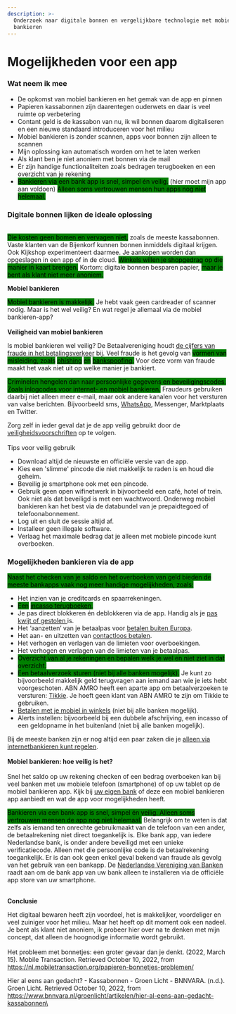 ```yaml
---
description: >-
  Onderzoek naar digitale bonnen en vergelijkbare technologie met mobiel
  bankieren
---
```


# Mogelijkheden voor een app

### Wat neem ik mee

* De opkomst van mobiel bankieren en het gemak van de app en pinnen
* Papieren kassabonnen zijn daarentegen ouderwets en daar is veel ruimte op verbetering
* Contant geld is de kassabon van nu, ik wil bonnen daarom digitaliseren en een nieuwe standaard introduceren voor het milieu
* Mobiel bankieren is zonder scannen, apps voor bonnen zijn alleen te scannen
* Mijn oplossing kan automatisch worden om het te laten werken
* Als klant ben je niet anoniem met bonnen via de mail
* Er zijn handige functionaliteiten zoals bedragen terugboeken en een overzicht van je rekening
* <mark style="background-color:green;">Bankieren via een bank app is snel, simpel én veilig.</mark> (hier moet mijn app aan voldoen) <mark style="background-color:green;">Alleen soms vertrouwen mensen hun apps nog niet helemaal.</mark>&#x20;

### Digitale bonnen lijken de ideale oplossing

\
<mark style="background-color:green;">Die kosten geen bomen en vervagen niet,</mark> zoals de meeste kassabonnen. Vaste klanten van de Bijenkorf kunnen bonnen inmiddels digitaal krijgen. Ook Kijkshop experimenteert daarmee. Je aankopen worden dan opgeslagen in een app of in de cloud. <mark style="background-color:green;">Winkels willen je shopgedrag op die manier in kaart brengen.</mark> Kortom: digitale bonnen besparen papier, <mark style="background-color:green;">maar je bent als klant niet meer anoniem.</mark>

**Mobiel bankieren**

<mark style="background-color:green;">Mobiel bankieren is makkelijk.</mark> Je hebt vaak geen cardreader of scanner nodig. Maar is het wel veilig? En wat regel je allemaal via de mobiel bankieren-app?\
\
**Veiligheid van mobiel bankieren**

Is mobiel bankieren wel veilig? De Betaalvereniging houdt [de cijfers van fraude in het betalingsverkeer](https://www.betaalvereniging.nl/actueel/fraudecijfers/) bij. Veel fraude is het gevolg van <mark style="background-color:green;">vormen van misleiding, zoals</mark> [<mark style="background-color:green;">phishing</mark>](https://www.consumentenbond.nl/veilig-internetten/nepmails-en-phishing) <mark style="background-color:green;">en</mark> [<mark style="background-color:green;">bankspoofing</mark>](https://www.consumentenbond.nl/veilig-internetten/bank-spoofing-oplichting-door-nepmedewerkers)<mark style="background-color:green;">.</mark> Voor deze vorm van fraude maakt het vaak niet uit op welke manier je bankiert.&#x20;

<mark style="background-color:green;">Criminelen hengelen dan naar persoonlijke gegevens en beveiligingscodes. Zoals inlogcodes voor internet- en mobiel bankieren.</mark> Fraudeurs gebruiken daarbij niet alleen meer e-mail, maar ook andere kanalen voor het versturen van valse berichten. Bijvoorbeeld sms, [WhatsApp](https://www.consumentenbond.nl/veilig-internetten/whatsapp-fraude), Messenger, Marktplaats en Twitter.&#x20;

Zorg zelf in ieder geval dat je de app veilig gebruikt door de [veiligheidsvoorschriften](https://www.consumentenbond.nl/betaalrekening/bankvoorwaarden) op te volgen. \
\
Tips voor veilig gebruik

* Download altijd de nieuwste en officiële versie van de app.
* Kies een 'slimme' pincode die niet makkelijk te raden is en houd die geheim.
* Beveilig je smartphone ook met een pincode.
* Gebruik geen open wifinetwerk in bijvoorbeeld een café, hotel of trein. Ook niet als dat beveiligd is met een wachtwoord. Onderweg mobiel bankieren kan het best via de databundel van je prepaidtegoed of telefoonabonnement.
* Log uit en sluit de sessie altijd af.
* Installeer geen illegale software.
* Verlaag het maximale bedrag dat je alleen met mobiele pincode kunt overboeken.

### Mogelijkheden bankieren via de app

<mark style="background-color:green;">Naast het checken van je saldo en het overboeken van geld bieden de meeste bankapps vaak nog meer handige mogelijkheden, zoals:</mark>

* Het inzien van je creditcards en spaarrekeningen.
* <mark style="background-color:green;">Een</mark> [<mark style="background-color:green;">incasso terugboeken</mark>](https://staging.consumentenbond.nl/betaalrekening/incassomaatregelen#no2)<mark style="background-color:green;">.</mark>
* Je pas direct blokkeren én deblokkeren via de app. Handig als je [pas kwijt of gestolen ](https://www.consumentenbond.nl/betaalrekening/bankpas-kwijt-gestolen)is.
* Het ‘aanzetten’ van je betaalpas voor [betalen buiten Europa](https://www.consumentenbond.nl/betaalrekening/betalen-in-het-buitenland).
* Het aan- en uitzetten van [contactloos betalen](https://www.consumentenbond.nl/betaalrekening/mobiel-en-contactloos-betalen).
* Het verhogen en verlagen van de limieten voor overboekingen.
* Het verhogen en verlagen van de limieten van je betaalpas.
* <mark style="background-color:green;">Overzicht van al je rekeningen en bepalen welk je wel en niet ziet in dat overzicht.</mark>
* <mark style="background-color:green;">Een betaalverzoek sturen (niet bij alle banken mogelijk).</mark> Je kunt zo bijvoorbeeld makkelijk geld terugvragen aan iemand aan wie je iets hebt voorgeschoten. ABN AMRO heeft een aparte app om betaalverzoeken te versturen: [Tikkie](https://www.consumentenbond.nl/betaalrekening/tikkie). Je hoeft geen klant van ABN AMRO te zijn om Tikkie te gebruiken.
* [Betalen met je mobiel in winkels](https://www.consumentenbond.nl/betaalrekening/mobiel-betalen) (niet bij alle banken mogelijk).
* Alerts instellen: bijvoorbeeld bij een dubbele afschrijving, een incasso of een geldopname in het buitenland (niet bij alle banken mogelijk).

Bij de meeste banken zijn er nog altijd een paar zaken die je [alleen via internetbankieren kunt regelen](https://www.consumentenbond.nl/betaalrekening/internetbankieren#no1).\
\
**Mobiel bankieren: hoe veilig is het?**\
\
Snel het saldo op uw rekening checken of een bedrag overboeken kan bij veel banken met uw mobiele telefoon (smartphone) of op uw tablet op de mobiel bankieren app. Kijk bij [uw eigen bank](https://www.veiligbankieren.nl/faq/) of deze een mobiel bankieren app aanbiedt en wat de app voor mogelijkheden heeft.

<mark style="background-color:green;">Bankieren via een bank app is snel, simpel én veilig. Alleen soms vertrouwen mensen de app nog niet helemaal.</mark> Belangrijk om te weten is dat zelfs als iemand ten onrechte gebruikmaakt van de telefoon van een ander, de betaalrekening niet direct toegankelijk is. Elke bank app, van iedere Nederlandse bank, is onder andere beveiligd met een unieke verificatiecode. Alleen met die persoonlijke code is de betaalrekening toegankelijk. Er is dan ook geen enkel geval bekend van fraude als gevolg van het gebruik van een bankapp. De [Nederlandse Vereniging van Banken](https://www.nvb.nl/) raadt aan om de bank app van uw bank alleen te installeren via de officiële app store van uw smartphone.

\
**Conclusie**

Het digitaal bewaren heeft zijn voordeel, het is makkelijker, voordeliger en veel zuiniger voor het milieu. Maar het heeft op dit moment ook een nadeel. Je bent als klant niet anoniem, ik probeer hier over na te denken met mijn concept, dat alleen de hoognodige informatie wordt gebruikt.\
\
Het probleem met bonnetjes: een groter gevaar dan je denkt. (2022, March 15). Mobile Transaction. Retrieved October 10, 2022, from https://nl.mobiletransaction.org/papieren-bonnetjes-problemen/

Hier al eens aan gedacht? - Kassabonnen - Groen Licht - BNNVARA. (n.d.). Groen Licht. Retrieved October 10, 2022, from https://www.bnnvara.nl/groenlicht/artikelen/hier-al-eens-aan-gedacht-kassabonnen\
